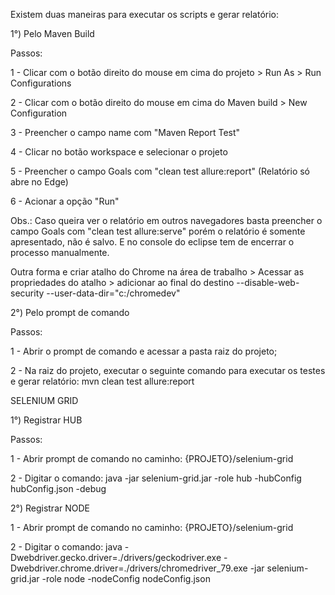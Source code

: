 Existem duas maneiras para executar os scripts e gerar relatório:

1°) Pelo Maven Build

Passos:

1 - Clicar com o botão direito do mouse em cima do projeto > Run As > Run Configurations

2 - Clicar com o botão direito do mouse em cima do Maven build > New Configuration

3 - Preencher o campo name com "Maven Report Test" 

4 - Clicar no botão workspace e selecionar o projeto

5 - Preencher o campo Goals com "clean test allure:report" (Relatório só abre no Edge)

6 - Acionar a opção "Run"

Obs.: Caso queira ver o relatório em outros navegadores basta preencher o campo Goals com "clean test allure:serve" porém o relatório é somente apresentado, não é salvo. E no console do eclipse tem de encerrar o processo manualmente.

Outra forma e criar atalho do Chrome na área de trabalho > Acessar as propriedades do atalho > adicionar ao final do destino --disable-web-security --user-data-dir="c:/chromedev"

2°) Pelo prompt de comando

Passos:

1 - Abrir o prompt de comando e acessar a pasta raiz do projeto;

2 - Na raiz do projeto, executar o seguinte comando para executar os testes e gerar relatório: mvn clean test allure:report

SELENIUM GRID

1°) Registrar HUB

Passos:

1 - Abrir prompt de comando no caminho: {PROJETO}/selenium-grid

2 - Digitar o comando: java -jar selenium-grid.jar -role hub -hubConfig hubConfig.json -debug

2°) Registrar NODE

1 - Abrir prompt de comando no caminho: {PROJETO}/selenium-grid

2 - Digitar o comando: java -Dwebdriver.gecko.driver=./drivers/geckodriver.exe -Dwebdriver.chrome.driver=./drivers/chromedriver_79.exe -jar selenium-grid.jar -role node -nodeConfig nodeConfig.json
